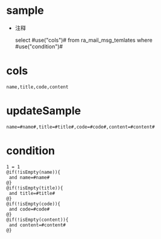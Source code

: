 sample
===
* 注释

	select #use("cols")# from ra_mail_msg_temlates  where  #use("condition")#

cols
===
	name,title,code,content

updateSample
===
	
	name=#name#,title=#title#,code=#code#,content=#content#

condition
===

	1 = 1  
	@if(!isEmpty(name)){
	 and name=#name#
	@}
	@if(!isEmpty(title)){
	 and title=#title#
	@}
	@if(!isEmpty(code)){
	 and code=#code#
	@}
	@if(!isEmpty(content)){
	 and content=#content#
	@}
	
	